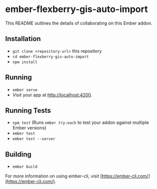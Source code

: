 # ember-flexberry-gis-auto-import

This README outlines the details of collaborating on this Ember addon.

## Installation

* `git clone <repository-url>` this repository
* `cd ember-flexberry-gis-auto-import`
* `npm install`

## Running

* `ember serve`
* Visit your app at [http://localhost:4200](http://localhost:4200).

## Running Tests

* `npm test` (Runs `ember try:each` to test your addon against multiple Ember versions)
* `ember test`
* `ember test --server`

## Building

* `ember build`

For more information on using ember-cli, visit [https://ember-cli.com/](https://ember-cli.com/).
